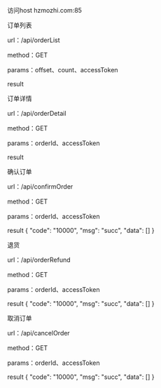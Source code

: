 访问host hzmozhi.com:85

订单列表

url：/api/orderList

method：GET

params：offset、count、accessToken

result


订单详情

url：/api/orderDetail

method：GET

params：orderId、accessToken

result



确认订单

url：/api/confirmOrder

method：GET

params：orderId、accessToken

result
{
    "code": "10000",
    "msg": "succ",
    "data": []
}

退货

url：/api/orderRefund

method：GET

params：orderId、accessToken

result
{
    "code": "10000",
    "msg": "succ",
    "data": []
}


取消订单

url：/api/cancelOrder

method：GET

params：orderId、accessToken

result
{
    "code": "10000",
    "msg": "succ",
    "data": []
}